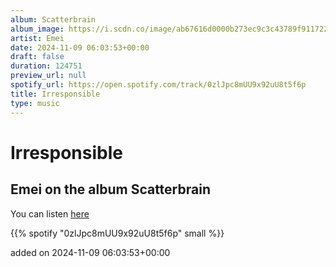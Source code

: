 ```yaml
---
album: Scatterbrain
album_image: https://i.scdn.co/image/ab67616d0000b273ec9c3c43789f911722c31512
artist: Emei
date: 2024-11-09 06:03:53+00:00
draft: false
duration: 124751
preview_url: null
spotify_url: https://open.spotify.com/track/0zlJpc8mUU9x92uU8t5f6p
title: Irresponsible
type: music
---
```



# Irresponsible

## Emei on the album Scatterbrain

You can listen [here](https://open.spotify.com/track/0zlJpc8mUU9x92uU8t5f6p)

{{% spotify "0zlJpc8mUU9x92uU8t5f6p" small %}}

added on 2024-11-09 06:03:53+00:00